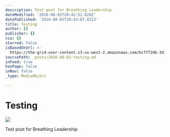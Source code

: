```yaml
---
description: Test post for Breathing Leadership
dateModified: '2016-08-02T20:42:52.020Z'
datePublished: '2016-08-02T20:43:07.831Z'
title: Testing
author: []
publisher: {}
via: {}
starred: false
isBasedOnUrl: >-
  https://the-grid-user-content.s3-us-west-2.amazonaws.com/bcf7f2db-3d1b-4009-9a30-b628c4f7b6fe.jpg
sourcePath: _posts/2016-08-02-testing.md
inFeed: true
hasPage: false
inNav: false
_type: MediaObject

---
```

# Testing
![](https://the-grid-user-content.s3-us-west-2.amazonaws.com/bcf7f2db-3d1b-4009-9a30-b628c4f7b6fe.jpg)

Test post for Breathing Leadership